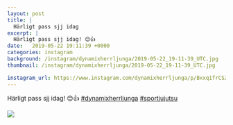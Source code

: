 ```yaml
---
layout: post
title: |
  Härligt pass sjj idag
excerpt: |
  Härligt pass sjj idag! 😊👍  
date:   2019-05-22 19:11:39 +0000
categories: instagram
background: /instagram/dynamixherrljunga/2019-05-22_19-11-39_UTC.jpg
thumbnail: /instagram/dynamixherrljunga/2019-05-22_19-11-39_UTC.jpg

instagram_url: https://www.instagram.com/dynamixherrljunga/p/Bxxq1frCS2Z
---
```

Härligt pass sjj idag! 😊👍 [#dynamixherrljunga](https://www.instagram.com/explore/tags/dynamixherrljunga/) [#sportjujutsu](https://www.instagram.com/explore/tags/sportjujutsu/)



<img src='{{ site.baseurl }}/instagram/dynamixherrljunga/2019-05-22_19-11-39_UTC.jpg' class='img-fluid' />
